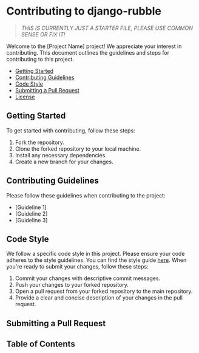 # Contributing to django-rubble

> *THIS IS CURRENTLY JUST A STARTER FILE, PLEASE USE COMMON SENSE OR FIX IT!*

Welcome to the [Project Name] project! We appreciate your interest in
contributing. This document outlines the guidelines and steps for contributing
to this project.
- [Getting Started](#getting-started)
- [Contributing Guidelines](#contributing-guidelines)
- [Code Style](#code-style)
- [Submitting a Pull Request](#submitting-a-pull-request)
- [License](#license)

## Getting Started
To get started with contributing, follow these steps:
1. Fork the repository.
2. Clone the forked repository to your local machine.
3. Install any necessary dependencies.
4. Create a new branch for your changes.

## Contributing Guidelines
Please follow these guidelines when contributing to the project:
- [Guideline 1]
- [Guideline 2]
- [Guideline 3]

## Code Style
We follow a specific code style in this project. Please ensure your code adheres
to the style guidelines. You can find the style guide
[here](link-to-style-guide).
When you're ready to submit your changes, follow these steps:
1. Commit your changes with descriptive commit messages.
2. Push your changes to your forked repository.
3. Open a pull request from your forked repository to the main repository.
4. Provide a clear and concise description of your changes in the pull request.

## Submitting a Pull Request

## Table of Contents
